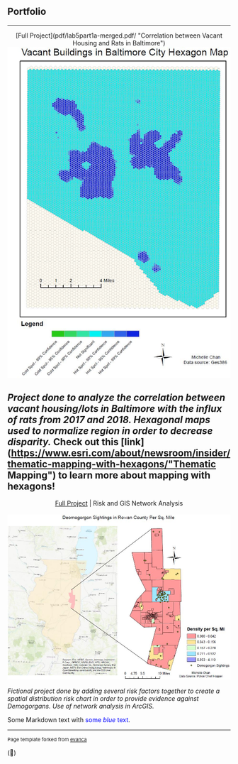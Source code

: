 ## Portfolio
---
<p align="center">
[Full Project](pdf/lab5part1a-merged.pdf/ "Correlation between Vacant Housing and Rats in Baltimore")
<img src="images/ya2.JPG"/>
<br>
  
*Project done to analyze the correlation between vacant housing/lots in Baltimore with the influx of rats from 2017 and 2018. Hexagonal maps used to normalize region in order to decrease disparity.* 
Check out this [link](https://www.esri.com/about/newsroom/insider/thematic-mapping-with-hexagons/"Thematic Mapping") to learn more about mapping with hexagons!
<br>
----------
<p align="center">
<a href="pdf/practical2_pt1-merged.pdf">Full Project</a> | Risk and GIS Network Analysis
<br><br>
<img src="images/practical.JPG"/>
<br>
  
*Fictional project done by adding several risk factors together to create a spatial distribution risk chart in order to provide evidence against Demogorgans. Use of network analysis in ArcGIS.*
<br>

Some Markdown text with <span style="color:blue">some *blue* text</span>.

---
<p style="font-size:11px">Page template forked from <a href="https://github.com/evanca/quick-portfolio">evanca</a></p>
<!-- Remove above link if you don't want to attibute -->

(&#x1F34E;)
